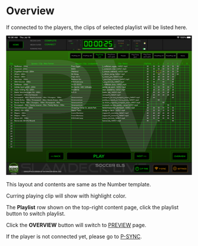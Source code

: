 # Overview

If connected to the players, the clips of selected playlist will be listed here.

![Overview](overview.png)

This layout and contents are same as the Number template.

Curring playing clip will show with highlight color.  

The **Playlist** row shown on the top-right content page, click the playlist button to switch playlist.

Click the **OVERVIEW** button will switch to [PREVIEW](preview.md) page.

If the player is not connected yet, please go to [P-SYNC](player-sync.md).
